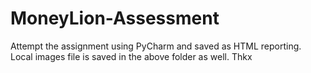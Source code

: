 # MoneyLion-Assessment

Attempt the assignment using PyCharm and saved as HTML reporting. Local images file is saved in the above folder as well. 
Thkx
